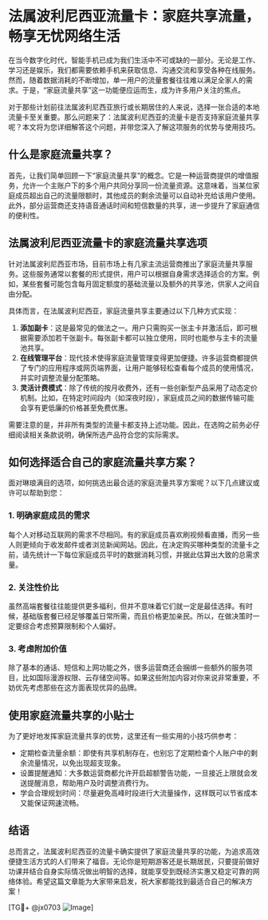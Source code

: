 # 法属波利尼西亚流量卡：家庭共享流量，畅享无忧网络生活

在当今数字化时代，智能手机已成为我们生活中不可或缺的一部分。无论是工作、学习还是娱乐，我们都需要依赖手机来获取信息、沟通交流和享受各种在线服务。然而，随着数据消耗的不断增加，单一用户的流量套餐往往难以满足全家人的需求。于是，“家庭流量共享”这一功能便应运而生，成为许多用户关注的焦点。

对于那些计划前往法属波利尼西亚旅行或长期居住的人来说，选择一张合适的本地流量卡至关重要。那么问题来了：法属波利尼西亚的流量卡是否支持家庭流量共享呢？本文将为您详细解答这个问题，并带您深入了解这项服务的优势与使用技巧。

## 什么是家庭流量共享？

首先，让我们简单回顾一下“家庭流量共享”的概念。它是一种运营商提供的增值服务，允许一个主账户下的多个用户共同分享同一份流量资源。这意味着，当某位家庭成员超出自己的流量限额时，其他成员的剩余流量可以自动补充给该用户使用。此外，部分运营商还支持语音通话时间和短信数量的共享，进一步提升了家庭通信的便利性。

## 法属波利尼西亚流量卡的家庭流量共享选项

针对法属波利尼西亚市场，目前市场上有几家主流运营商推出了家庭流量共享服务。这些服务通常以套餐的形式提供，用户可以根据自身需求选择适合的方案。例如，某些套餐可能包含每月固定额度的基础流量以及额外的共享池，供家人之间自由分配。

具体而言，在法属波利尼西亚，家庭流量共享主要通过以下几种方式实现：

1. **添加副卡**：这是最常见的做法之一。用户只需购买一张主卡并激活后，即可根据需要添加若干张副卡。每张副卡都可以独立使用，同时也能参与主卡的流量池共享。
2. **在线管理平台**：现代技术使得家庭流量管理变得更加便捷。许多运营商都提供了专门的应用程序或网页端界面，让用户能够轻松查看每个成员的使用情况，并实时调整流量分配策略。
3. **灵活计费模式**：除了传统的按月收费外，还有一些创新型产品采用了动态定价机制。比如，在特定时间段内（如深夜时段），家庭成员之间的数据传输可能会享有更低廉的价格甚至免费优惠。

需要注意的是，并非所有类型的流量卡都支持上述功能。因此，在选购之前务必仔细阅读相关条款说明，确保所选产品符合您的实际需求。

## 如何选择适合自己的家庭流量共享方案？

面对琳琅满目的选项，如何挑选出最合适的家庭流量共享方案呢？以下几点建议或许可以帮助到您：

### 1. 明确家庭成员的需求
每个人对移动互联网的需求不尽相同。有的家庭成员喜欢刷视频看直播，而另一些人则更倾向于收发邮件或者浏览新闻网站。因此，在决定购买哪种类型的流量卡之前，请先统计一下每位家庭成员平时的数据消耗习惯，并据此估算出大致的总需求量。

### 2. 关注性价比
虽然高端套餐往往能提供更多福利，但并不意味着它们就一定是最佳选择。有时候，基础版套餐已经足够覆盖日常所需，而且价格更加亲民。所以，在做决策时一定要综合考虑预算限制和个人偏好。

### 3. 考虑附加价值
除了基本的通话、短信和上网功能之外，很多运营商还会捆绑一些额外的服务项目，比如国际漫游权限、云存储空间等。如果这些附加内容对你来说非常重要，不妨优先考虑那些在这方面表现优异的品牌。

## 使用家庭流量共享的小贴士

为了更好地发挥家庭流量共享的优势，这里还有一些实用的小技巧供参考：

- 定期检查流量余额：即使有共享机制存在，也别忘了定期检查个人账户中的剩余流量情况，以免出现超支现象。
- 设置提醒通知：大多数运营商都允许开启超额警告功能，一旦接近上限就会发送提醒消息，帮助用户及时调整消费行为。
- 学会合理规划时间：尽量避免高峰时段进行大流量操作，这样既可以节省成本又能保证网速流畅。

## 结语

总而言之，法属波利尼西亚的流量卡确实提供了家庭流量共享的功能，为追求高效便捷生活方式的人们带来了福音。无论你是短期游客还是长期居民，只要提前做好功课并结合自身实际情况做出明智的选择，就能享受到既经济实惠又稳定可靠的网络体验。希望这篇文章能为大家带来启发，祝大家都能找到最适合自己的解决方案！

[TG💪+ @jx0703 ![Image](https://github.com/user-attachments/assets/dbca1d08-cadb-493c-b0ec-ad6f7a83f270)]